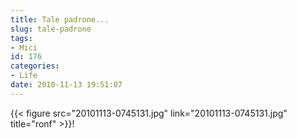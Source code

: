 ```yaml
---
title: Tale padrone...
slug: tale-padrone
tags:
- Mici
id: 176
categories:
- Life
date: 2010-11-13 19:51:07
---
```


{{< figure src="20101113-0745131.jpg" link="20101113-0745131.jpg" title="ronf" >}}! 
